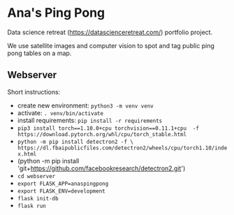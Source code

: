 # Ana's Ping Pong

Data science retreat (https://datascienceretreat.com/) portfolio project.

We use satellite images and computer vision to spot and tag public ping pong 
tables on a map.
  
## Webserver

Short instructions:

- create new environment: `python3 -m venv venv`
- activate: `. venv/bin/activate`
- install requirements: `pip install -r requirements`
- `pip3 install torch==1.10.0+cpu torchvision==0.11.1+cpu  -f https://download.pytorch.org/whl/cpu/torch_stable.html`
- `python -m pip install detectron2 -f \
  https://dl.fbaipublicfiles.com/detectron2/wheels/cpu/torch1.10/index.html`
- (python -m pip install 'git+https://github.com/facebookresearch/detectron2.git')
- `cd webserver`
- `export FLASK_APP=anaspingpong`
- `export FLASK_ENV=development`
- `flask init-db`
- `flask run`
